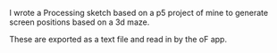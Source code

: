 I wrote a Processing sketch based on a p5 project of mine to generate screen positions based on a 3d maze.

These are exported as a text file and read in by the oF app.
